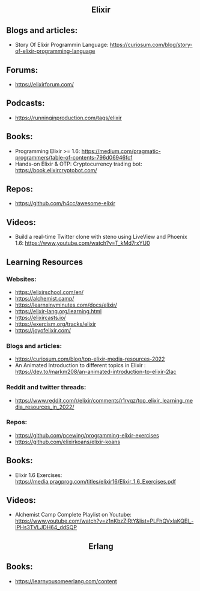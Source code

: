 <h2 align="center">Elixir</h2>

## Blogs and articles:

- Story Of Elixir Programmin Language: https://curiosum.com/blog/story-of-elixir-programming-language

## Forums:

- https://elixirforum.com/

## Podcasts:

- https://runninginproduction.com/tags/elixir

## Books:

- Programming Elixir >= 1.6: https://medium.com/pragmatic-programmers/table-of-contents-796d06946fcf
- Hands-on Elixir & OTP: Cryptocurrency trading bot: https://book.elixircryptobot.com/

## Repos:

- https://github.com/h4cc/awesome-elixir

## Videos:

- Build a real-time Twitter clone with steno using LiveView and Phoenix 1.6: https://www.youtube.com/watch?v=T_kMd7rxYU0

## Learning Resources

### Websites:

- https://elixirschool.com/en/
- https://alchemist.camp/
- https://learnxinyminutes.com/docs/elixir/
- https://elixir-lang.org/learning.html
- https://elixircasts.io/
- https://exercism.org/tracks/elixir
- https://joyofelixir.com/

### Blogs and articles:

- https://curiosum.com/blog/top-elixir-media-resources-2022
- An Animated Introduction to different topics in Elixir : https://dev.to/markm208/an-animated-introduction-to-elixir-2lac

### Reddit and twitter threads:

- https://www.reddit.com/r/elixir/comments/r1rvqz/top_elixir_learning_media_resources_in_2022/

### Repos:

- https://github.com/pcewing/programming-elixir-exercises
- https://github.com/elixirkoans/elixir-koans

## Books:

- Elixir 1.6 Exercises: https://media.pragprog.com/titles/elixir16/Elixir_1.6_Exercises.pdf

## Videos:

- Alchemist Camp Complete Playlist on Youtube: https://www.youtube.com/watch?v=z1nKbzZiRtY&list=PLFhQVxlaKQEl_-IPHs3TVLJDH64_ddSQP

<h2 align="center">Erlang</h2>

## Books:

- https://learnyousomeerlang.com/content
